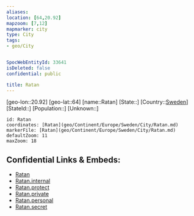 ```yaml
---
aliases: 
location: [64,20.92]
mapzoom: [7,12] 
mapmarker: city 
type: City
tags:
- geo/City


SpocWebEntityId: 33641
isDeleted: false
confidential: public

title: Ratan
---
```

[geo-lon::20.92]
[geo-lat::64]
[name::Ratan]
[State::]
[Country::[Sweden](geo/Continent/Europe/Sweden.md)]
[StateId::]
[Population::]
[Unknown::]


```leaflet
id: Ratan
coordinates: [Ratan](geo/Continent/Europe/Sweden/City/Ratan.md)
markerFile: [Ratan](geo/Continent/Europe/Sweden/City/Ratan.md)
defaultZoom: 11 
maxZoom: 18
```


## Confidential Links & Embeds: 
- [Ratan](../../../../../../_public/geo/Continent/Europe/Sweden/City/Ratan.md) 
- [Ratan.internal](../../../../../../_internal/geo/Continent/Europe/Sweden/City/Ratan.internal.md) 
- [Ratan.protect](../../../../../../_protect/geo/Continent/Europe/Sweden/City/Ratan.protect.md) 
- [Ratan.private](../../../../../../_private/geo/Continent/Europe/Sweden/City/Ratan.private.md) 
- [Ratan.personal](../../../../../../_personal/geo/Continent/Europe/Sweden/City/Ratan.personal.md) 
- [Ratan.secret](../../../../../../_secret/geo/Continent/Europe/Sweden/City/Ratan.secret.md) 
